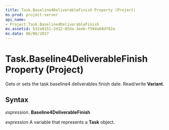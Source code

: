 ```yaml
---
title: Task.Baseline4DeliverableFinish Property (Project)
ms.prod: project-server
api_name:
- Project.Task.Baseline4DeliverableFinish
ms.assetid: b32e8151-2d12-05da-3eeb-f594a68df82a
ms.date: 06/08/2017
---
```



# Task.Baseline4DeliverableFinish Property (Project)

Gets or sets the task baseline4 deliverables finish date. Read/write **Variant**.


## Syntax

 _expression_. **Baseline4DeliverableFinish**

 _expression_ A variable that represents a **Task** object.


